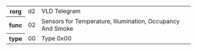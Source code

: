 <table>
    <tr>
      <th>rorg</th>
      <td>d2</td>
      <td>VLD Telegram</td>
    </tr>
    <tr>
      <th>func</th>
      <td>02</td>
      <td>Sensors for Temperature, Illumination, Occupancy And Smoke</td>
    </tr>
    <tr>
      <th>type</th>
      <td>00</td>
      <td>Type 0x00</td>
    </tr>
  </table>